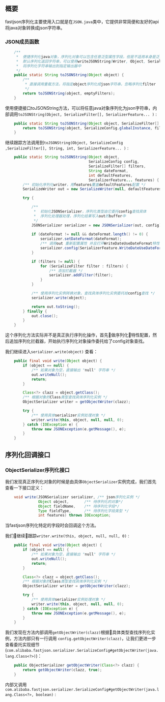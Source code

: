 ## 概要

fastjson序列化主要使用入口就是在`JSON.java`类中，它提供非常简便和友好的api将java对象转换成json字符串。

### JSON成员函数

``` java
    /**
     *  便捷序列化java对象，序列化对象可以包含任意泛型属性字段，但是不适用本身是泛型的对象。
     *  默认序列化返回字符串，可以使用writeJSONString(Writer, Object, SerializerFeature[])
     *  将序列化字符串输出到指定输出器中
     */
    public static String toJSONString(Object object) {
        /**
         * 直接调用重载方法，将指定object序列化成json字符串，忽略序列化filter
         */
        return toJSONString(object, emptyFilters);
    }
```

使用便捷接口toJSONString方法，可以将任意java对象序列化为json字符串，内部调用`toJSONString(Object, SerializeFilter[], SerializerFeature... )` :

``` java
    public static String toJSONString(Object object, SerializeFilter[] filters, SerializerFeature... features) {
        return toJSONString(object, SerializeConfig.globalInstance, filters, null, DEFAULT_GENERATE_FEATURE, features);
    }
```

继续跟踪方法调用到`toJSONString(Object, SerializeConfig ,SerializeFilter[], String, int, SerializerFeature... )` :

``` java
    public static String toJSONString(Object object,                   /** 序列化对象    */
                                      SerializeConfig config,          /** 全局序列化配置 */
                                      SerializeFilter[] filters,       /** 序列化拦截器   */
                                      String dateFormat,               /** 序列化日期格式 */
                                      int defaultFeatures,             /** 默认序列化特性 */
                                      SerializerFeature... features) { /** 自定义序列化特性 */
        /** 初始化序列化writer，用features覆盖defaultFeatures配置 */
        SerializeWriter out = new SerializeWriter(null, defaultFeatures, features);

        try {

            /**
             *  初始化JSONSerializer，序列化类型由它委托config查找具体
             *  序列化处理器处理，序列化结果写入out的buffer中
             */
            JSONSerializer serializer = new JSONSerializer(out, config);
            
            if (dateFormat != null && dateFormat.length() != 0) {
                serializer.setDateFormat(dateFormat);
                /** 调用out 重新配置属性 并且打开WriteDateUseDateFormat特性 */
                serializer.config(SerializerFeature.WriteDateUseDateFormat, true);
            }

            if (filters != null) {
                for (SerializeFilter filter : filters) {
                    /** 添加拦截器 */
                    serializer.addFilter(filter);
                }
            }

            /** 使用序列化实例转换对象，查找具体序列化实例委托给config查找 */
            serializer.write(object);

            return out.toString();
        } finally {
            out.close();
        }
    }
```

这个序列化方法实际并不是真正执行序列化操作，首先做序列化特性配置，然后追加序列化拦截器，开始执行序列化对象操作委托给了config对象查找。

我们继续进入`serializer.write(object)` 查看：

``` java
    public final void write(Object object) {
        if (object == null) {
            /** 如果对象为空，直接输出 "null" 字符串 */
            out.writeNull();
            return;
        }

        Class<?> clazz = object.getClass();
        /** 根据对象的Class类型查找具体序列化实例 */
        ObjectSerializer writer = getObjectWriter(clazz);

        try {
            /** 使用具体serializer实例处理对象 */
            writer.write(this, object, null, null, 0);
        } catch (IOException e) {
            throw new JSONException(e.getMessage(), e);
        }
    }
```

## 序列化回调接口

### ObjectSerializer序列化接口

我们发现真正序列化对象的时候是由具体`ObjectSerializer`实例完成，我们首先查看一下接口定义：

``` java
    void write(JSONSerializer serializer, /** json序列化实例 */
               Object object,       /** 待序列化的对象*/
               Object fieldName,    /** 待序列化字段*/
               Type fieldType,      /** 待序列化字段类型 */
               int features) throws IOException;
```

当fastjson序列化特定的字段时会回调这个方法。

我们继续跟踪`writer.write(this, object, null, null, 0)` : 

``` java
    public final void write(Object object) {
        if (object == null) {
            /** 如果对象为空，直接输出 "null" 字符串 */
            out.writeNull();
            return;
        }

        Class<?> clazz = object.getClass();
        /** 根据对象的Class类型查找具体序列化实例 */
        ObjectSerializer writer = getObjectWriter(clazz);

        try {
            /** 使用具体serializer实例处理对象 */
            writer.write(this, object, null, null, 0);
        } catch (IOException e) {
            throw new JSONException(e.getMessage(), e);
        }
    }
```

我们发现在方法内部调用`getObjectWriter(clazz)`根据具体类型查找序列化实例，方法内部只有一行调用 `config.getObjectWriter(clazz)`，让我们更进一步查看委托实现细节(`com.alibaba.fastjson.serializer.SerializeConfig#getObjectWriter(java.lang.Class<?>)`)：

``` java
    public ObjectSerializer getObjectWriter(Class<?> clazz) {
        return getObjectWriter(clazz, true);
    }
```

内部又调用`com.alibaba.fastjson.serializer.SerializeConfig#getObjectWriter(java.lang.Class<?>, boolean)` :

``` java

```